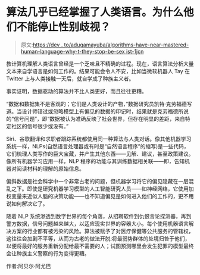 # 算法几乎已经掌握了人类语言。为什么他们不能停止性别歧视？

> 原文:[https://dev . to/adugamayuba/algorithms-have-near-mastered-human-language-why-t-they-stop-be-sex ist-1jcn](https://dev.to/adugamayuba/algorithms-have-nearly-mastered-human-language-why-can-t-they-stop-being-sexist-1jcn)

教计算机理解人类语言曾经是一个乏味且不精确的过程。现在，语言算法分析大量文本来自学语言是如何工作的。结果可能会令人不安，比如当微软机器人 Tay 在 Twitter 上与人类接触一天后，就自学成了种族主义者。

事实证明，数据驱动的算法并不比人类更好，而且往往更糟。

“数据和数据集不是客观的；它们是人类设计的产物，”数据研究员凯特·克劳福德写道。当设计师错过或忽略模型上有偏见的数据的印记时，结果就是克劳福德所说的“信号问题”，即“数据被认为准确反映了社会世界，但存在明显的差距，来自特定社区的信号很少或没有。”

Siri、谷歌翻译和求职者跟踪系统都使用同一种算法与人类对话。像其他机器学习系统一样，NLPs(自然语言处理器或有时是“自然语言程序”的缩写)是一些代码，它们梳理人类写作的巨大宝藏，并产生其他东西——见解、建议，甚至政策建议。像所有机器学习应用一样，NLP 程序的功能与其训练数据相关联——即，告知机器对阅读材料的理解的原始信息。

偏斜数据是社会科学中一个非常古老的问题，但机器学习将它的偏见隐藏在一层混乱之下。即使是研究机器学习模型的人工智能研究人员——如神经网络，它使用加权变量来近似人脑的决策功能——也不知道偏见是如何进入他们的工作的，更不用说如何解决它了。

随着 NLP 系统渗透到数字世界的每个角落，从招聘软件到仇恨言论探测器，再到警方数据，信号问题越来越大，以适应现实世界的容器大小。每个使用机器语言解决方案的行业都有被污染的风险。算法被赋予了对医疗保健等公共服务的管辖权，这往往会加剧不平等，从而为古老的做法开脱:将最弱势群体的处境归咎于他们，以便将最好的服务重新分配给最不需要的人；试图预测哪里会发生犯罪的模型最终会让种族主义警察的行为变得更糟。

作者:阿贝尔·阿尤巴